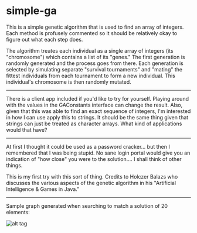 # simple-ga
This is a simple genetic algorithm that is used to find an array of integers. Each method is profusely commented so it should be relatively okay to figure out what each step does. 

The algorithm treates each individual as a single array of integers (its "chromosome") which contains a list of its "genes." The first generation is randomly generated and the process goes from there. Each generation is selected by simulating separate "survival tournaments" and "mating" the fittest individuals from each tournament to form a new individual. This individual's chromosome is then randomly mutated.
___
There is a client app included if you'd like to try for yourself. Playing around with the values in the GAConstants interface can change the result. Also, given that this was able to find an exact sequence of integers, I'm interested in how I can use apply this to strings. It should be the same thing given that strings can just be treated as character arrays. What kind of applications would that have?
___
At first I thought it could be used as a password cracker... but then I remembered that I was being stupid. No sane login portal would give you an indication of "how close" you were to the solution.... I shall think of other things.

This is my first try with this sort of thing. Credits to Holczer Balazs who discusses the various aspects of the genetic algorithm in his "Artificial Intelligence & Games in Java."
___
Sample graph generated when searching to match a solution of 20 elements:

![alt tag](http://i.imgur.com/io8GQYU.png)
